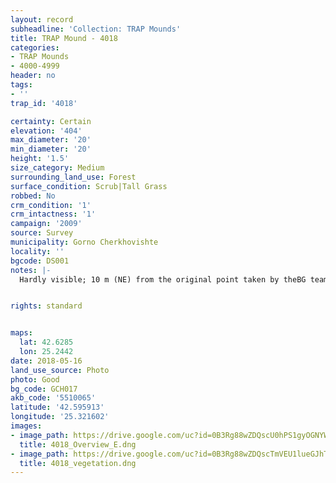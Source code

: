 ```yaml
---
layout: record
subheadline: 'Collection: TRAP Mounds'
title: TRAP Mound - 4018
categories:
- TRAP Mounds
- 4000-4999
header: no
tags:
- ''
trap_id: '4018'

certainty: Certain
elevation: '404'
max_diameter: '20'
min_diameter: '20'
height: '1.5'
size_category: Medium
surrounding_land_use: Forest
surface_condition: Scrub|Tall Grass
robbed: No
crm_condition: '1'
crm_intactness: '1'
campaign: '2009'
source: Survey
municipality: Gorno Cherkhovishte
locality: ''
bgcode: DS001
notes: |-
  Hardly visible; 10 m (NE) from the original point taken by theBG team.


rights: standard


maps:
  lat: 42.6285
  lon: 25.2442
date: 2018-05-16
land_use_source: Photo
photo: Good
bg_code: GCH017
akb_code: '5510065'
latitude: '42.595913'
longitude: '25.321602'
images:
- image_path: https://drive.google.com/uc?id=0B3Rg88wZDQscU0hPS1gyOGNYWjg
  title: 4018_Overview_E.dng
- image_path: https://drive.google.com/uc?id=0B3Rg88wZDQscTmVEU1lueGJhTUk
  title: 4018_vegetation.dng
---
```

